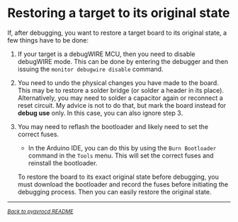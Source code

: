 # Restoring a target to its original state

If, after debugging, you want to restore a target board to its original state, a few things have to be done:

1. If your target is a debugWIRE MCU, then you need to disable debugWIRE mode. This can be done by entering the debugger and then issuing the `monitor debugwire disable` command.

2. You need to undo the physical changes you have made to the board. This may be to restore a solder bridge (or solder a header in its place). Alternatively, you may need to solder a capacitor again or reconnect a reset circuit. My advice is not to do that, but mark the board instead for **debug use** only.  In this case, you can also ignore step 3.

3. You may need to reflash the bootloader and likely need to set the correct fuses.

   - In the Arduino IDE, you can do this by using the `Burn Bootloader` command in the `Tools` menu. This will set the correct fuses and reinstall the bootloader.

   To restore the board to its exact original state before debugging, you must download the bootloader and record the fuses before initiating the debugging process. Then you can easily restore the original state.



------

[<small><i>Back to pyavrocd README</i></small>](https://github.com/felias-fogg/pyavrocd/blob/main/README.md)

